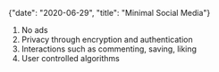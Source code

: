 {"date": "2020-06-29", "title": "Minimal Social Media"}

1. No ads
2. Privacy through encryption and authentication
3. Interactions such as commenting, saving, liking
4. User controlled algorithms
